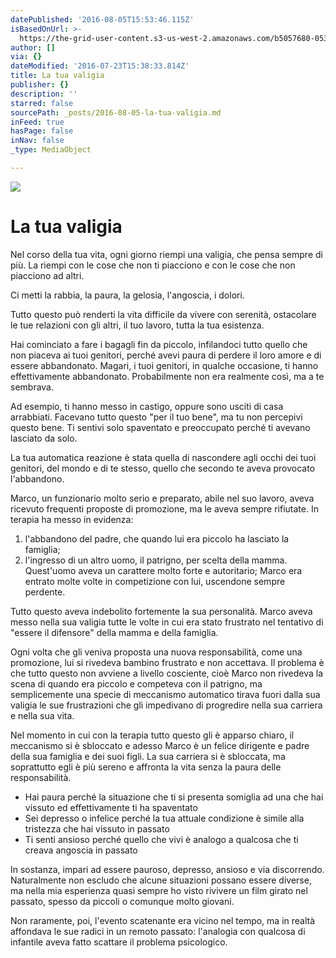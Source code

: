 ```yaml
---
datePublished: '2016-08-05T15:53:46.115Z'
isBasedOnUrl: >-
  https://the-grid-user-content.s3-us-west-2.amazonaws.com/b5057680-0530-47eb-9100-8a2dc85b2913.jpg
author: []
via: {}
dateModified: '2016-07-23T15:38:33.814Z'
title: La tua valigia
publisher: {}
description: ''
starred: false
sourcePath: _posts/2016-08-05-la-tua-valigia.md
inFeed: true
hasPage: false
inNav: false
_type: MediaObject

---
```

![](https://imgflo.herokuapp.com/graph/vahj1ThiexotieMo/4cddadac52fa51f2556b3a69c1ef914d/croprotate.jpg?cropheight=1641&cropwidth=2209&degrees=0&input=https%3A%2F%2Fthe-grid-user-content.s3-us-west-2.amazonaws.com%2Fb5057680-0530-47eb-9100-8a2dc85b2913.jpg&x=0&y=0)

# La tua valigia

Nel corso della tua vita, ogni giorno riempi una valigia, che pensa sempre di più. La riempi con le cose che non ti piacciono e con le cose che non piacciono ad altri.

Ci metti la rabbia, la paura, la gelosia, l'angoscia, i dolori.

Tutto questo può renderti la vita difficile da vivere con serenità, ostacolare le tue relazioni con gli altri, il tuo lavoro, tutta la tua esistenza.

Hai cominciato a fare i bagagli fin da piccolo, infilandoci tutto quello che non piaceva ai tuoi genitori, perché avevi paura di perdere il loro amore e di essere abbandonato. Magari, i tuoi genitori, in qualche occasione, ti hanno effettivamente abbandonato. Probabilmente non era realmente così, ma a te sembrava.

Ad esempio, ti hanno messo in castigo, oppure sono usciti di casa arrabbiati. Facevano tutto questo "per il tuo bene", ma tu non percepivi questo bene. Ti sentivi solo spaventato e preoccupato perché ti avevano lasciato da solo.

La tua automatica reazione è stata quella di nascondere agli occhi dei tuoi genitori, del mondo e di te stesso, quello che secondo te aveva provocato l'abbandono.

Marco, un funzionario molto serio e preparato, abile nel suo lavoro, aveva ricevuto frequenti proposte di promozione, ma le aveva sempre rifiutate. In terapia ha messo in evidenza:

1. l'abbandono del padre, che quando lui era piccolo ha lasciato la famiglia;
2. l'ingresso di un altro uomo, il patrigno, per scelta della mamma. Quest'uomo aveva un carattere molto forte e autoritario; Marco era entrato molte volte in competizione con lui, uscendone sempre perdente.

Tutto questo aveva indebolito fortemente la sua personalità. Marco aveva messo nella sua valigia tutte le volte in cui era stato frustrato nel tentativo di "essere il difensore" della mamma e della famiglia.

Ogni volta che gli veniva proposta una nuova responsabilità, come una promozione, lui si rivedeva bambino frustrato e non accettava. Il problema è che tutto questo non avviene a livello cosciente, cioè Marco non rivedeva la scena di quando era piccolo e competeva con il patrigno, ma semplicemente una specie di meccanismo automatico tirava fuori dalla sua valigia le sue frustrazioni che gli impedivano di progredire nella sua carriera e nella sua vita.

Nel momento in cui con la terapia tutto questo gli è apparso chiaro, il meccanismo si è sbloccato e adesso Marco è un felice dirigente e padre della sua famiglia e dei suoi figli. La sua carriera si è sbloccata, ma soprattutto egli è più sereno e affronta la vita senza la paura delle responsabilità.

* Hai paura perché la situazione che ti si presenta somiglia ad una che hai vissuto ed effettivamente ti ha spaventato
* Sei depresso o infelice perché la tua attuale condizione è simile alla tristezza che hai vissuto in passato 
* Ti senti ansioso perché quello che vivi è analogo a qualcosa che ti creava angoscia in passato

In sostanza, impari ad essere pauroso, depresso, ansioso e via discorrendo. Naturalmente non escludo che alcune situazioni possano essere diverse, ma nella mia esperienza quasi sempre ho visto rivivere un film girato nel passato, spesso da piccoli o comunque molto giovani. 

Non raramente, poi, l'evento scatenante era vicino nel tempo, ma in realtà affondava le sue radici in un remoto passato: l'analogia con qualcosa di infantile aveva fatto scattare il problema psicologico.